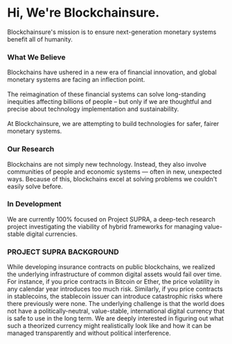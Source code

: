 # Hi, We're Blockchainsure.

Blockchainsure's mission is to ensure next-generation monetary systems benefit all of humanity.<br>

### What We Believe<br>
Blockchains have ushered in a new era of financial innovation, and global monetary systems are facing an inflection point.<br>
<br>
The reimagination of these financial systems can solve long-standing inequities affecting billions of people – but only if we are thoughtful and precise about technology implementation and sustainability.<br>
<br>
At Blockchainsure, we are attempting to build technologies for safer, fairer monetary systems.<br>

### Our Research<br>
Blockchains are not simply new technology. Instead, they also involve communities of people and economic systems — often in new, unexpected ways. Because of this, blockchains excel at solving problems we couldn't easily solve before.<br>

### In Development<br>
We are currently 100% focused on Project SUPRA, a deep-tech research project investigating the viability of hybrid frameworks for managing value-stable digital currencies.<br>

### PROJECT SUPRA BACKGROUND<br>
While developing insurance contracts on public blockchains, we realized the underlying infrastructure of common digital assets would fail over time. For instance, if you price contracts in Bitcoin or Ether, the price volatility in any calendar year introduces too much risk. Similarly, if you price contracts in stablecoins, the stablecoin issuer can introduce catastrophic risks where there previously were none. The underlying challenge is that the world does not have a politically-neutral, value-stable, international digital currency that is safe to use in the long term. We are deeply interested in figuring out what such a theorized currency might realistically look like and how it can be managed transparently and without political interference.

<!--
**blockchainsure/blockchainsure** is a ✨ special ✨ repo because this `README.md` (this file) appears on our GitHub profile.
-->
